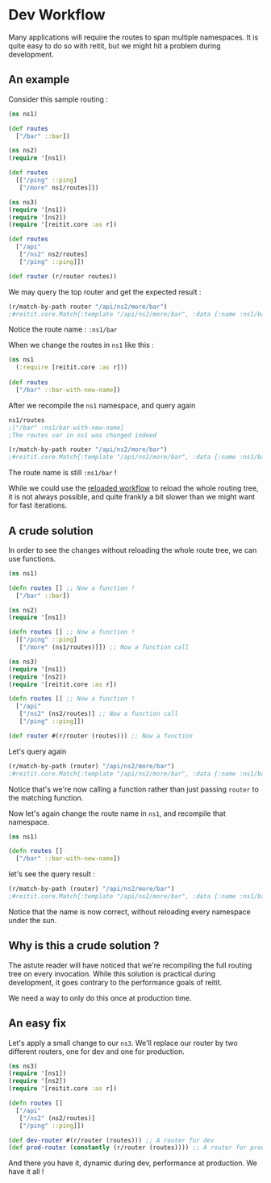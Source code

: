# Dev Workflow

Many applications will require the routes to span multiple namespaces. It is quite easy to do so with reitit, but we might hit a problem during development.

## An example

Consider this sample routing :

```clj
(ns ns1)

(def routes
  ["/bar" ::bar])

(ns ns2)
(require '[ns1])

(def routes
  [["/ping" ::ping]
   ["/more" ns1/routes]])

(ns ns3)
(require '[ns1])
(require '[ns2])
(require '[reitit.core :as r])

(def routes
  ["/api"
   ["/ns2" ns2/routes]
   ["/ping" ::ping]])

(def router (r/router routes))
```

We may query the top router and get the expected result :
```clj
(r/match-by-path router "/api/ns2/more/bar")
;#reitit.core.Match{:template "/api/ns2/more/bar", :data {:name :ns1/bar}, :result nil, :path-params {}, :path "/api/ns2/more/bar"}
```

Notice the route name : ```:ns1/bar```

When we change the routes in ```ns1``` like this :
```clj
(ns ns1
  (:require [reitit.core :as r]))
  
(def routes
  ["/bar" ::bar-with-new-name])
```

After we recompile the ```ns1``` namespace, and query again
```clj
ns1/routes
;["/bar" :ns1/bar-with-new-name]
;The routes var in ns1 was changed indeed

(r/match-by-path router "/api/ns2/more/bar")
;#reitit.core.Match{:template "/api/ns2/more/bar", :data {:name :ns1/bar}, :result nil, :path-params {}, :path "/api/ns2/more/bar"}
```

The route name is still ```:ns1/bar``` !

While we could use the [reloaded workflow](http://thinkrelevance.com/blog/2013/06/04/clojure-workflow-reloaded) to reload the whole routing tree, it is not always possible, and quite frankly a bit slower than we might want for fast iterations.

## A crude solution

In order to see the changes without reloading the whole route tree, we can use functions.

```clj
(ns ns1)

(defn routes [] ;; Now a function !
  ["/bar" ::bar])

(ns ns2)
(require '[ns1])

(defn routes [] ;; Now a function !
  [["/ping" ::ping]
   ["/more" (ns1/routes)]]) ;; Now a function call

(ns ns3)
(require '[ns1])
(require '[ns2])
(require '[reitit.core :as r])

(defn routes [] ;; Now a function !
  ["/api"
   ["/ns2" (ns2/routes)] ;; Now a function call
   ["/ping" ::ping]])

(def router #(r/router (routes))) ;; Now a function
```

Let's query again

```clj
(r/match-by-path (router) "/api/ns2/more/bar") 
;#reitit.core.Match{:template "/api/ns2/more/bar", :data {:name :ns1/bar}, :result nil, :path-params {}, :path "/api/ns2/more/bar"}
```

Notice that's we're now calling a function rather than just passing ```router``` to the matching function.

Now let's again change the route name in ```ns1```, and recompile that namespace.

```clj
(ns ns1)

(defn routes [] 
  ["/bar" ::bar-with-new-name])
```

let's see the query result :

```clj
(r/match-by-path (router) "/api/ns2/more/bar")
;#reitit.core.Match{:template "/api/ns2/more/bar", :data {:name :ns1/bar-with-new-name}, :result nil, :path-params {}, :path "/api/ns2/more/bar"}
```

Notice that the name is now correct, without reloading every namespace under the sun.

## Why is this a crude solution ?

The astute reader will have noticed that we're recompiling the full routing tree on every invocation. While this solution is practical during development, it goes contrary to the performance goals of reitit.

We need a way to only do this once at production time.

## An easy fix

Let's apply a small change to our ```ns3```. We'll replace our router by two different routers, one for dev and one for production.

```clj
(ns ns3)
(require '[ns1])
(require '[ns2])
(require '[reitit.core :as r])

(defn routes [] 
  ["/api"
   ["/ns2" (ns2/routes)] 
   ["/ping" ::ping]])

(def dev-router #(r/router (routes))) ;; A router for dev
(def prod-router (constantly (r/router (routes)))) ;; A router for prod 
```

And there you have it, dynamic during dev, performance at production. We have it all !

